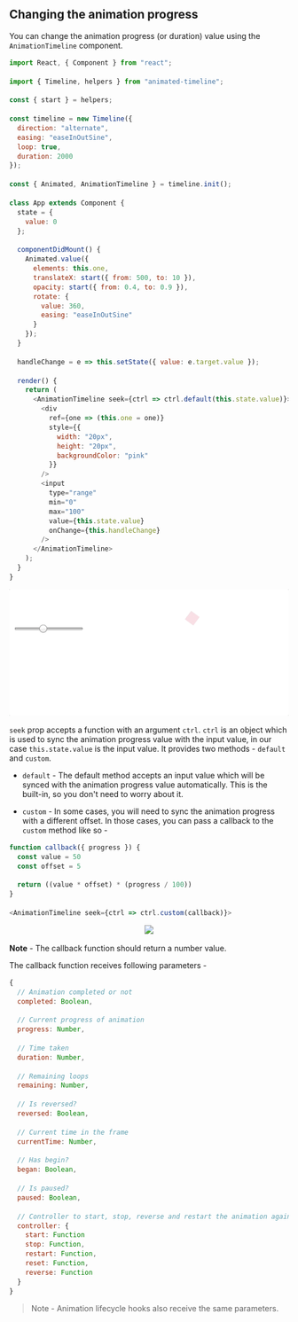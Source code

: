 ## Changing the animation progress

You can change the animation progress (or duration) value using the `AnimationTimeline` component.

```js
import React, { Component } from "react";

import { Timeline, helpers } from "animated-timeline";

const { start } = helpers;

const timeline = new Timeline({
  direction: "alternate",
  easing: "easeInOutSine",
  loop: true,
  duration: 2000
});

const { Animated, AnimationTimeline } = timeline.init();

class App extends Component {
  state = {
    value: 0
  };

  componentDidMount() {
    Animated.value({
      elements: this.one,
      translateX: start({ from: 500, to: 10 }),
      opacity: start({ from: 0.4, to: 0.9 }),
      rotate: {
        value: 360,
        easing: "easeInOutSine"
      }
    });
  }

  handleChange = e => this.setState({ value: e.target.value });

  render() {
    return (
      <AnimationTimeline seek={ctrl => ctrl.default(this.state.value)}>
        <div
          ref={one => (this.one = one)}
          style={{
            width: "20px",
            height: "20px",
            backgroundColor: "pink"
          }}
        />
        <input
          type="range"
          min="0"
          max="100"
          value={this.state.value}
          onChange={this.handleChange}
        />
      </AnimationTimeline>
    );
  }
}
```

<p align="center">
  <img src="../media/basic-3.gif" />
</p>

`seek` prop accepts a function with an argument `ctrl`. `ctrl` is an object which is used to sync the animation progress value with the input value, in our case `this.state.value` is the input value. It provides two methods - `default` and `custom`.

* `default` - The default method accepts an input value which will be synced with the animation progress value automatically. This is the built-in, so you don't need to worry about it.

* `custom` - In some cases, you will need to sync the animation progress with a different offset. In those cases, you can pass a callback to the `custom` method like so -

```js
function callback({ progress }) {
  const value = 50
  const offset = 5

  return ((value * offset) * (progress / 100))
}

<AnimationTimeline seek={ctrl => ctrl.custom(callback)}>
```

<p align="center">
  <img src="../media/basic-8.gif" />
</p>

**Note** - The callback function should return a number value.

The callback function receives following parameters -

```js
{
  // Animation completed or not
  completed: Boolean,

  // Current progress of animation
  progress: Number,

  // Time taken
  duration: Number,

  // Remaining loops
  remaining: Number,

  // Is reversed?
  reversed: Boolean,

  // Current time in the frame
  currentTime: Number,

  // Has begin?
  began: Boolean,

  // Is paused?
  paused: Boolean,

  // Controller to start, stop, reverse and restart the animation again
  controller: {
    start: Function
    stop: Function,
    restart: Function,
    reset: Function,
    reverse: Function
  }
}
```

> Note - Animation lifecycle hooks also receive the same parameters.
